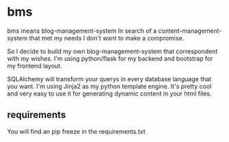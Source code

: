 # bms
bms means blog-management-system
In search of a content-management-system that met my needs
I don't want to make a compromise.

So I decide to build my own blog-management-system that correspondent with my wishes.
I'm using python/flask for my backend and bootstrap for my frontend layout.

SQLAlchemy will transform your querys in every database language that you want.
I'm using Jinja2 as my python template engine.
It's pretty cool and very easy to use it for generating dynamic content in your html files.

## requirements
You will find an pip freeze in the requirements.txt
